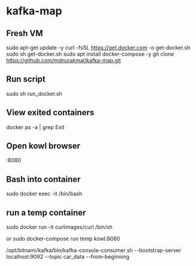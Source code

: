 # kafka-map

## Fresh VM
sudo apt-get update -y
curl -fsSL https://get.docker.com -o get-docker.sh
sudo sh get-docker.sh
sudo apt install docker-compose -y
git clone https://github.com/mdnurakmal/kafka-map.git

## Run script
sudo sh run_docker.sh

## View exited containers
docker ps -a | grep Exit

## Open kowl browser
<publicIP>:8080

## Bash into container
sudo docker exec -it <mycontainer> /bin/bash

## run a temp container
sudo docker run -it curlimages/curl /bin/sh

or
sudo docker-compose run temp kowl:8080

/opt/bitnami/kafka/bin/kafka-console-consumer.sh --bootstrap-server localhost:9092 --topic car_data --from-beginning

